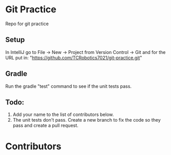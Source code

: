 # Git Practice
Repo for git practice

## Setup
In IntelliJ go to File -> New -> Project from Version Control -> Git and for the URL put in: "https://github.com/TCRobotics7021/git-practice.git"

## Gradle

Run the gradle "test" command to see if the unit tests pass.

## Todo:

1. Add your name to the list of contributors below.
2. The unit tests don't pass. Create a new branch to fix the code so they pass and create a pull request.


# Contributors
